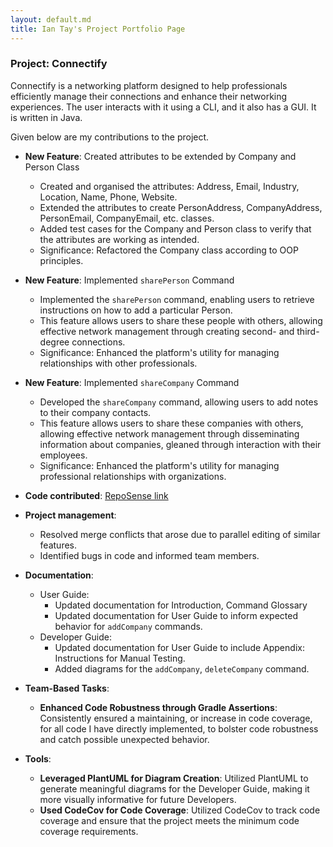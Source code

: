 ```yaml
---
layout: default.md
title: Ian Tay's Project Portfolio Page
---
```


### Project: Connectify

Connectify is a networking platform designed to help professionals efficiently manage their connections and enhance their networking experiences. The user interacts with it using a CLI, and it also has a GUI. It is written in Java.

Given below are my contributions to the project.

* **New Feature**: Created attributes to be extended by Company and Person Class
  * Created and organised the attributes: Address, Email, Industry, Location, Name, Phone, Website.
  * Extended the attributes to create PersonAddress, CompanyAddress, PersonEmail, CompanyEmail, etc. classes.
  * Added test cases for the Company and Person class to verify that the attributes are working as intended.
  * Significance: Refactored the Company class according to OOP principles.

* **New Feature**: Implemented `sharePerson` Command
  * Implemented the `sharePerson` command, enabling users to retrieve instructions on how to add a particular Person.
  * This feature allows users to share these people with others, allowing effective network management through creating second- and third-degree connections.
  * Significance: Enhanced the platform's utility for managing relationships with other professionals.

* **New Feature**: Implemented `shareCompany` Command
  * Developed the `shareCompany` command, allowing users to add notes to their company contacts.
  * This feature allows users to share these companies with others, allowing effective network management through disseminating information about companies, gleaned through interaction with their employees.
  * Significance: Enhanced the platform's utility for managing professional relationships with organizations.

* **Code contributed**: [RepoSense link](https://nus-cs2103-ay2324s1.github.io/tp-dashboard/?search=T15-4&sort=groupTitle&sortWithin=title&timeframe=commit&mergegroup=&groupSelect=groupByRepos&breakdown=true&checkedFileTypes=docs~functional-code~test-code&since=2023-09-22&tabOpen=true&tabType=authorship&zFR=false&tabAuthor=tayian&tabRepo=AY2324S1-CS2103T-T15-4%2Ftp%5Bmaster%5D&authorshipIsMergeGroup=false&authorshipFileTypes=docs~functional-code~test-code&authorshipIsBinaryFileTypeChecked=false&authorshipIsIgnoredFilesChecked=false)

* **Project management**:
    * Resolved merge conflicts that arose due to parallel editing of similar features.
    * Identified bugs in code and informed team members.

* **Documentation**:
    * User Guide:
        * Updated documentation for Introduction, Command Glossary
        * Updated documentation for User Guide to inform expected behavior for `addCompany` commands.
    * Developer Guide:
        * Updated documentation for User Guide to include Appendix: Instructions for Manual Testing.
        * Added diagrams for the `addCompany`, `deleteCompany` command.

* **Team-Based Tasks**:
    * **Enhanced Code Robustness through Gradle Assertions**: Consistently ensured a maintaining, or increase in code coverage, for all code I have directly implemented, to bolster code robustness and catch possible unexpected behavior.

* **Tools**:
    * **Leveraged PlantUML for Diagram Creation**: Utilized PlantUML to generate meaningful diagrams for the Developer Guide, making it more visually informative for future Developers.
    * **Used CodeCov for Code Coverage**: Utilized CodeCov to track code coverage and ensure that the project meets the minimum code coverage requirements.
